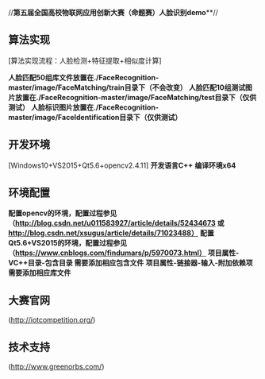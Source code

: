 //******************************第五届全国高校物联网应用创新大赛（命题赛）人脸识别demo********************************//

## 算法实现
[算法实现流程：人脸检测+特征提取+相似度计算]

**人脸匹配50组库文件放置在./FaceRecognition-master/image/FaceMatching/train目录下（不会改变）**
**人脸匹配10组测试图片放置在./FaceRecognition-master/image/FaceMatching/test目录下（仅供测试）**
**人脸标识图片放置在./FaceRecognition-master/image/FaceIdentification目录下（仅供测试）**

## 开发环境
[Windows10+VS2015+Qt5.6+opencv2.4.11]
**开发语言C++**
**编译环境x64**

## 环境配置
**配置opencv的环境，配置过程参见
（http://blog.csdn.net/u011583927/article/details/52434673 或 http://blog.csdn.net/xsugus/article/details/71023488）**
**配置Qt5.6+VS2015的环境，配置过程参见（https://www.cnblogs.com/findumars/p/5970073.html）**
**项目属性-VC++目录-包含目录 需要添加相应包含文件**
**项目属性-链接器-输入-附加依赖项 需要添加相应库文件**

## 大赛官网
(http://iotcompetition.org/)
## 技术支持
(http://www.greenorbs.com/)
